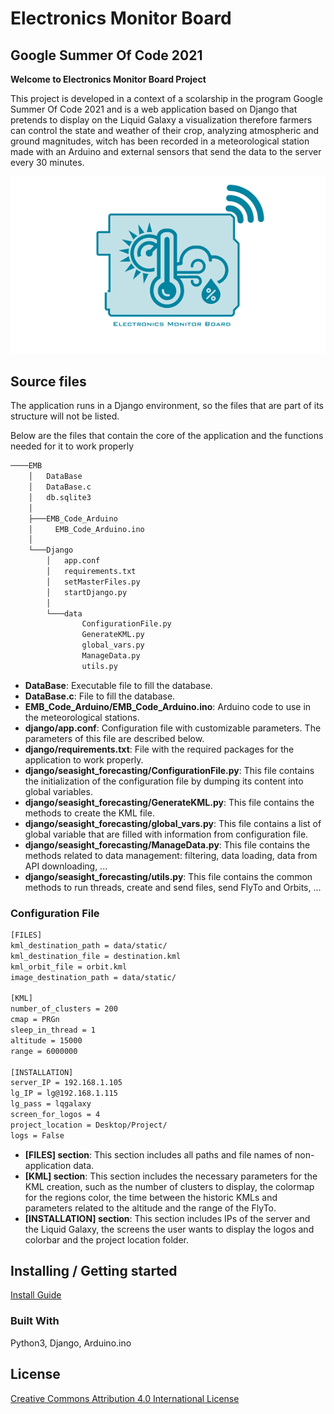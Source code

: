 # Electronics Monitor Board

## __Google Summer Of Code 2021__

__Welcome to Electronics Monitor Board Project__

This project is developed in a context of a scolarship in the program Google Summer Of Code 2021 and is a web application based on Django that pretends to display on the Liquid Galaxy a visualization therefore farmers can control the state and weather of their crop, analyzing atmospheric and ground magnitudes, witch has been recorded in a meteorological station made with an Arduino and external sensors that send the data to the server every 30 minutes.

<p align="center">
 <img width="700" src=Django/data/static/Logo_EMB.png>
</p>

## Source files

The application runs in a Django environment, so the files that are part of its structure will not be listed.

Below are the files that contain the core of the application and the functions needed for it to work properly

```bash
────EMB
    │   DataBase
    │   DataBase.c
    │   db.sqlite3
    │
    ├───EMB_Code_Arduino
    │     EMB_Code_Arduino.ino
    │
    └───Django
        │   app.conf
        │   requirements.txt
        │   setMasterFiles.py
        │   startDjango.py
        │
        └───data
                ConfigurationFile.py
                GenerateKML.py
                global_vars.py
                ManageData.py
                utils.py
```
- **DataBase**: Executable file to fill the database.
- **DataBase.c**: File to fill the database.
- **EMB_Code_Arduino/EMB_Code_Arduino.ino**: Arduino code to use in the meteorological stations.
- **django/app.conf**: Configuration file with customizable parameters. The parameters of this file are described below.
- **django/requirements.txt**: File with the required packages for the application to work properly.
- **django/seasight_forecasting/ConfigurationFile.py**: This file contains the initialization of the configuration file by dumping its content into global variables.
- **django/seasight_forecasting/GenerateKML.py**: This file contains the methods to create the KML file.
- **django/seasight_forecasting/global_vars.py**: This file contains a list of global variable that are filled with information from configuration file.
- **django/seasight_forecasting/ManageData.py**: This file contains the methods related to data management: filtering, data loading, data from API downloading, ...
- **django/seasight_forecasting/utils.py**: This file contains the common methods to run threads, create and send files, send FlyTo and Orbits, ...

### Configuration File
```bash
[FILES]
kml_destination_path = data/static/
kml_destination_file = destination.kml
kml_orbit_file = orbit.kml
image_destination_path = data/static/

[KML]
number_of_clusters = 200
cmap = PRGn
sleep_in_thread = 1
altitude = 15000
range = 6000000

[INSTALLATION]
server_IP = 192.168.1.105
lg_IP = lg@192.168.1.115
lg_pass = lqgalaxy
screen_for_logos = 4
project_location = Desktop/Project/
logs = False
```

- **[FILES] section**: This section includes all paths and file names of non-application data.
- **[KML] section**: This section includes the necessary parameters for the KML creation, such as the number of clusters to display, the colormap for the regions color, the time between the historic KMLs and parameters related to the altitude and the range of the FlyTo.
- **[INSTALLATION] section**: This section includes IPs of the server and the Liquid Galaxy, the screens the user wants to display the logos and colorbar and the project location folder.


## Installing / Getting started
[Install Guide](../master/docs/INSTALL.md)

### Built With
Python3, Django, Arduino.ino

## License
[Creative Commons Attribution 4.0 International License](http://creativecommons.org/licenses/by/4.0/)
